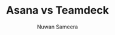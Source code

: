 ---
is_programmatic_layout_6: true
draft: false
title: "Asana vs Teamdeck"
snippet: "Asana vs Teamdeck"
image:
  src: /images/pseo/asana-vs-teamdeck.png
  alt: "marketing, task management, resource management, productivity"
publishDate: 2024-12-23
category: ""
author: "Nuwan Sameera"
tags:
  - "Marketing"
  - "Tips"
  - "Project Management"
  - "Team"
tools:
  Asana:
    sub_title: "Simplifying Team Collaboration"
    main_content: "Asana is known for its intuitive interface and straightforward approach to task management. It's perfect for teams looking for a tool that prioritizes simplicity without sacrificing essential project-tracking features. From creating task boards to assigning deadlines, Asana shines in its ability to keep projects moving seamlessly. However, some users find its features limiting when it comes to advanced customization or scalability for larger, more complex workflows."
    features: ["Visual project views, including timelines, boards, and calendars.", "Simple task assignment with due dates and priority levels.", "Integration with tools like Slack, Google Workspace, and Microsoft Teams.", "Easy-to-use mobile app for project updates on the go."]
    analytics_rate: "⭐⭐⭐⭐⭐"
    analytics_review: "Clear and effective"
    customization_rate: "⭐⭐⭐"
    customization_review: "Basic customization"
    collaboration_features_rate: "⭐⭐⭐⭐"
    collaboration_features_review: "Strong collaboration tools"
    self_hosted: false
    open_source: false
    pricing: "Free & Paid plans"
  Teamdeck:
    sub_title: "Resource Management Made Easy"
    main_content: "Teamdeck focuses on resource management and team scheduling, making it an excellent choice for teams that need to optimize their resources and track time effectively. It offers robust reporting and analytics features that help in understanding team performance and project progress. However, its interface may not be as intuitive as Asana's, which could pose a learning curve for new users."
    features: ["Time tracking and reporting functionalities.", "Resource allocation and scheduling tools.", "Integration with project management tools like Asana and Trello.", "User-friendly dashboard for team performance insights."]
    analytics_rate: "⭐⭐⭐⭐"
    analytics_review: "Insightful and detailed"
    customization_rate: "⭐⭐⭐⭐"
    customization_review: "Moderate customization options"
    collaboration_features_rate: "⭐⭐⭐⭐"
    collaboration_features_review: "Good collaboration features"
    self_hosted: false
    open_source: false
    pricing: "Paid plans only"
description: Discover the best project management tools for your business. Compare Asana, Teamdeck, and Worklenz to find the perfect fit for your team's needs.
related: [asana-vs-resource-guru, asana-vs-hyve, asana-vs-runn, asana-vs-float]
---